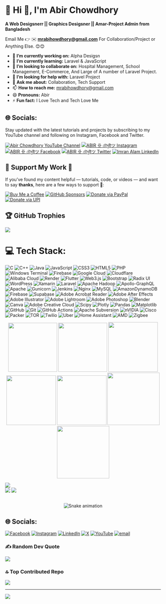 # 💫 Hi 👋, I'm Abir Chowdhory
**A  Web Desigsnerr || Graphics Desigsner || Amar-Project Admin from Bangladesh**

Email Me 👉 ✉️ **mrabihowdhory@gmail.com** For Collaboration/Project or Anything Else. 😊😊

- 🔭 **I’m currently working on:** Alpha Desigsn
- 🌱 **I’m currently learning:** Laravel & JavaScript 
- 👯 **I’m looking to collaborate on:** Hospital Management, School Management, E-Commerce, And Large of A number of Laravel Project.
- 🤔 **I’m looking for help with:** Laravel Project
- 💬 **Ask me about:** Collaboration, Tech Support
- 📫 **How to reach me:** mrabihowdhory@gmail.com
- 😄 **Pronouns:** Abir
- ⚡ **Fun fact:** I Love Tech and Tech Love Me

## 🌐 Socials:

Stay updated with the latest tutorials and projects by subscribing to my YouTube channel and following on Instagram, Facebook and Twitter.

[![Abir Chowdhory YouTube Channel](https://img.shields.io/badge/YouTube-Abir%20Chowdhory-red?logo=youtube&logoColor=white)](https://www.youtube.com/cyber-abirchowdhory) [![ABIR 卝 চৌধুরীツ Instagram](https://img.shields.io/badge/Instagram-Abir%20Chowdhory-pink?logo=instagram&logoColor=white)](https://www.instagram.com/deshbd.admin) [![ABIR 卝 চৌধুরীツ Facebook](https://img.shields.io/badge/Facebook-Abir%20Chowdhory-blue?logo=facebook&logoColor=white)](https://www.facebook.com/admin.deshbd) [![ABIR 卝 চৌধুরীツ Twitter](https://img.shields.io/badge/Twitter-Abir%20Chowdhory-lightblue?logo=twitter&logoColor=white)](https://twitter.com/mrabirchowdhory) [![Imran Alam LinkedIn](https://img.shields.io/badge/LinkedIn-Abir%20Chowdhory-blue?logo=linkedin&logoColor=white)](https://www.linkedin.com/in/cyber-abirchowdhory)

## 💸 Support My Work 🤝	

If you’ve found my content helpful — tutorials, code, or videos — and want to say **thanks**, here are a few ways to support 💖:

[![Buy Me a Coffee](https://img.shields.io/badge/Buy%20Me%20a-Coffee-FFDD00?style=for-the-badge&logo=buy-me-a-coffee&logoColor=black)](https://www.buymeacoffee.com/cyber-abirchowdhory)
[![GitHub Sponsors](https://img.shields.io/badge/Sponsor%20on-GitHub-24292F?style=for-the-badge&logo=github&logoColor=white)](https://github.com/sponsors/cyber-abirchowdhory/)
[![Donate via PayPal](https://img.shields.io/badge/Donate-PayPal-003087?style=for-the-badge&logo=paypal&logoColor=white)](https://paypal.me/cyber-abirchowdhory)
[![Donate via UPI](https://img.shields.io/badge/Donate-UPI-4CAF50?style=for-the-badge&logo=googlepay&logoColor=white)]([https://github.com/cyber-abirchowdhory/Donations/blob/main/README.md)


## 🏆 GitHub Trophies
![](https://github-profile-trophy.vercel.app/?username=alamimran613&theme=radical&no-frame=false&no-bg=false&margin-w=4)

# 💻 Tech Stack:
![C](https://img.shields.io/badge/c-%2300599C.svg?style=for-the-badge&logo=c&logoColor=white) ![C++](https://img.shields.io/badge/c++-%2300599C.svg?style=for-the-badge&logo=c%2B%2B&logoColor=white) ![Java](https://img.shields.io/badge/java-%23ED8B00.svg?style=for-the-badge&logo=openjdk&logoColor=white) ![JavaScript](https://img.shields.io/badge/javascript-%23323330.svg?style=for-the-badge&logo=javascript&logoColor=%23F7DF1E) ![CSS3](https://img.shields.io/badge/css3-%231572B6.svg?style=for-the-badge&logo=css3&logoColor=white) ![HTML5](https://img.shields.io/badge/html5-%23E34F26.svg?style=for-the-badge&logo=html5&logoColor=white) ![PHP](https://img.shields.io/badge/php-%23777BB4.svg?style=for-the-badge&logo=php&logoColor=white) ![Windows Terminal](https://img.shields.io/badge/Windows%20Terminal-%234D4D4D.svg?style=for-the-badge&logo=windows-terminal&logoColor=white) ![Firebase](https://img.shields.io/badge/firebase-%23039BE5.svg?style=for-the-badge&logo=firebase) ![Google Cloud](https://img.shields.io/badge/GoogleCloud-%234285F4.svg?style=for-the-badge&logo=google-cloud&logoColor=white) ![Cloudflare](https://img.shields.io/badge/Cloudflare-F38020?style=for-the-badge&logo=Cloudflare&logoColor=white) ![Alibaba Cloud](https://img.shields.io/badge/AlibabaCloud-%23FF6701.svg?style=for-the-badge&logo=alibabacloud&logoColor=white) ![Render](https://img.shields.io/badge/Render-%46E3B7.svg?style=for-the-badge&logo=render&logoColor=white) ![Flutter](https://img.shields.io/badge/Flutter-%2302569B.svg?style=for-the-badge&logo=Flutter&logoColor=white) ![Web3.js](https://img.shields.io/badge/web3.js-F16822?style=for-the-badge&logo=web3.js&logoColor=white) ![Bootstrap](https://img.shields.io/badge/bootstrap-%238511FA.svg?style=for-the-badge&logo=bootstrap&logoColor=white) ![Radix UI](https://img.shields.io/badge/radix%20ui-161618.svg?style=for-the-badge&logo=radix-ui&logoColor=white) ![WordPress](https://img.shields.io/badge/WordPress-%23117AC9.svg?style=for-the-badge&logo=WordPress&logoColor=white) ![Xamarin](https://img.shields.io/badge/Xamarin-3199DC?style=for-the-badge&logo=xamarin&logoColor=white) ![Laravel](https://img.shields.io/badge/laravel-%23FF2D20.svg?style=for-the-badge&logo=laravel&logoColor=white) ![Apache Hadoop](https://img.shields.io/badge/Apache%20Hadoop-66CCFF?style=for-the-badge&logo=apachehadoop&logoColor=black) ![Apollo-GraphQL](https://img.shields.io/badge/-ApolloGraphQL-311C87?style=for-the-badge&logo=apollo-graphql) ![Apache](https://img.shields.io/badge/apache-%23D42029.svg?style=for-the-badge&logo=apache&logoColor=white) ![Gunicorn](https://img.shields.io/badge/gunicorn-%298729.svg?style=for-the-badge&logo=gunicorn&logoColor=white) ![Jenkins](https://img.shields.io/badge/jenkins-%232C5263.svg?style=for-the-badge&logo=jenkins&logoColor=white) ![Nginx](https://img.shields.io/badge/nginx-%23009639.svg?style=for-the-badge&logo=nginx&logoColor=white) ![MySQL](https://img.shields.io/badge/mysql-4479A1.svg?style=for-the-badge&logo=mysql&logoColor=white) ![AmazonDynamoDB](https://img.shields.io/badge/Amazon%20DynamoDB-4053D6?style=for-the-badge&logo=Amazon%20DynamoDB&logoColor=white) ![Firebase](https://img.shields.io/badge/firebase-a08021?style=for-the-badge&logo=firebase&logoColor=ffcd34) ![Supabase](https://img.shields.io/badge/Supabase-3ECF8E?style=for-the-badge&logo=supabase&logoColor=white) ![Adobe Acrobat Reader](https://img.shields.io/badge/Adobe%20Acrobat%20Reader-EC1C24.svg?style=for-the-badge&logo=Adobe%20Acrobat%20Reader&logoColor=white) ![Adobe After Effects](https://img.shields.io/badge/Adobe%20After%20Effects-9999FF.svg?style=for-the-badge&logo=Adobe%20After%20Effects&logoColor=white) ![Adobe Illustrator](https://img.shields.io/badge/adobe%20illustrator-%23FF9A00.svg?style=for-the-badge&logo=adobe%20illustrator&logoColor=white) ![Adobe Lightroom](https://img.shields.io/badge/Adobe%20Lightroom-31A8FF.svg?style=for-the-badge&logo=Adobe%20Lightroom&logoColor=white) ![Adobe Photoshop](https://img.shields.io/badge/adobe%20photoshop-%2331A8FF.svg?style=for-the-badge&logo=adobe%20photoshop&logoColor=white) ![Blender](https://img.shields.io/badge/blender-%23F5792A.svg?style=for-the-badge&logo=blender&logoColor=white) ![Canva](https://img.shields.io/badge/Canva-%2300C4CC.svg?style=for-the-badge&logo=Canva&logoColor=white) ![Adobe Creative Cloud](https://img.shields.io/badge/Adobe%20Creative%20Cloud-DA1F26.svg?style=for-the-badge&logo=Adobe%20Creative%20Cloud&logoColor=white) ![Scipy](https://img.shields.io/badge/SciPy-%230C55A5.svg?style=for-the-badge&logo=scipy&logoColor=%white) ![Plotly](https://img.shields.io/badge/Plotly-%233F4F75.svg?style=for-the-badge&logo=plotly&logoColor=white) ![Pandas](https://img.shields.io/badge/pandas-%23150458.svg?style=for-the-badge&logo=pandas&logoColor=white) ![Matplotlib](https://img.shields.io/badge/Matplotlib-%23ffffff.svg?style=for-the-badge&logo=Matplotlib&logoColor=black) ![GitHub](https://img.shields.io/badge/github-%23121011.svg?style=for-the-badge&logo=github&logoColor=white) ![Git](https://img.shields.io/badge/git-%23F05033.svg?style=for-the-badge&logo=git&logoColor=white) ![GitHub Actions](https://img.shields.io/badge/github%20actions-%232671E5.svg?style=for-the-badge&logo=githubactions&logoColor=white) ![Apache Subversion](https://img.shields.io/badge/subversion-%23809CC9.svg?style=for-the-badge&logo=subversion&logoColor=white) ![nVIDIA](https://img.shields.io/badge/nVIDIA-%2376B900.svg?style=for-the-badge&logo=nVIDIA&logoColor=white) ![Cisco](https://img.shields.io/badge/cisco-%23049fd9.svg?style=for-the-badge&logo=cisco&logoColor=black) ![Packer](https://img.shields.io/badge/packer-%23E7EEF0.svg?style=for-the-badge&logo=packer&logoColor=%2302A8EF) ![TOR](https://img.shields.io/badge/tor-%237E4798.svg?style=for-the-badge&logo=tor-project&logoColor=white) ![Twilio](https://img.shields.io/badge/Twilio-F22F46?style=for-the-badge&logo=Twilio&logoColor=white) ![Uber](https://img.shields.io/badge/Uber-%23000000.svg?style=for-the-badge&logo=Uber&logoColor=white) ![Home Assistant](https://img.shields.io/badge/home%20assistant-%2341BDF5.svg?style=for-the-badge&logo=home-assistant&logoColor=white) ![AMD](https://img.shields.io/badge/AMD-%23000000.svg?style=for-the-badge&logo=amd&logoColor=white) ![Zigbee](https://img.shields.io/badge/zigbee-%23EB0443.svg?style=for-the-badge&logo=zigbee&logoColor=white)



<div align="center">

<img height="158em" src="https://github-profile-summary-cards.vercel.app/api/cards/profile-details?username=cyber-abirchowdhory&theme=radical">
<img height="158em" src="https://github-profile-summary-cards.vercel.app/api/cards/stats?username=alamimran613&theme=radical">
<img height="160em" src="https://github-profile-summary-cards.vercel.app/api/cards/repos-per-language?username=cyber-abirchowdhory&theme=radical">
<img height="160em" src="https://github-profile-summary-cards.vercel.app/api/cards/most-commit-language?username=cyber-abirchowdhory&theme=radical">
<img height="160em" src="https://github-profile-summary-cards.vercel.app/api/cards/productive-time?username=cyber-abirchowdhory&theme=radical&utcOffset=8">
<img height="169em" src="https://github-readme-stats.vercel.app/api?username=cyber-abirchowdhory&theme=radical&hide_border=false&include_all_commits=false&count_private=false">
<img height="169em" src="https://github-readme-streak-stats.herokuapp.com/?user=cyber-abirchowdhory&theme=radical">

</div>

![](https://github-readme-stats.vercel.app/api/top-langs/?username=cyber-abirchowdhory&theme=dark&hide_border=false&include_all_commits=true&count_private=true&layout=compact)<br>
![](https://github-readme-stats.vercel.app/api?username=cyber-abirchowdhory&theme=dark&hide_border=false&include_all_commits=true&count_private=true)
![](https://github-readme-streak-stats.herokuapp.com/?user=cyber-abirchowdhory&theme=dark&hide_border=false)



</div><br>


<!-- Snake Game Repo View -->

<div align="center">
  <img src="https://profile-readme-generator.com/assets/snake.svg" alt="Snake animation" />
</div>


## 🌐 Socials:
 [![Facebook](https://img.shields.io/badge/Facebook-%231877F2.svg?logo=Facebook&logoColor=white)](https://www.facebook.com/admin.deshbd) [![Instagram](https://img.shields.io/badge/Instagram-%23E4405F.svg?logo=Instagram&logoColor=white)](https://instagram.com/deshbd.admin) [![LinkedIn](https://img.shields.io/badge/LinkedIn-%230077B5.svg?logo=linkedin&logoColor=white)](https://linkedin.com/in/cyber-abirchowdhory) [![X](https://img.shields.io/badge/X-black.svg?logo=X&logoColor=white)](https://x.com/mrabirchowdhory) [![YouTube](https://img.shields.io/badge/YouTube-%23FF0000.svg?logo=YouTube&logoColor=white)](https://youtube.com/@sheikhmojnu4936) [![email](https://img.shields.io/badge/Email-D14836?logo=gmail&logoColor=white)](mailto:mrabihowdhory@gmail.com) 



### ✍️ Random Dev Quote
![](https://quotes-github-readme.vercel.app/api?type=horizontal&theme=radical)

### 🔝 Top Contributed Repo
![](https://github-contributor-stats.vercel.app/api?username=cyber-abirchowdhory&limit=5&theme=dark&combine_all_yearly_contributions=true)

---
[![](https://visitcount.itsvg.in/api?id=cyber-abirchowdhory&icon=0&color=0)](https://visitcount.itsvg.in)


<!-- Proudly created with GPRM ( https://gprm.itsvg.in ) -->
